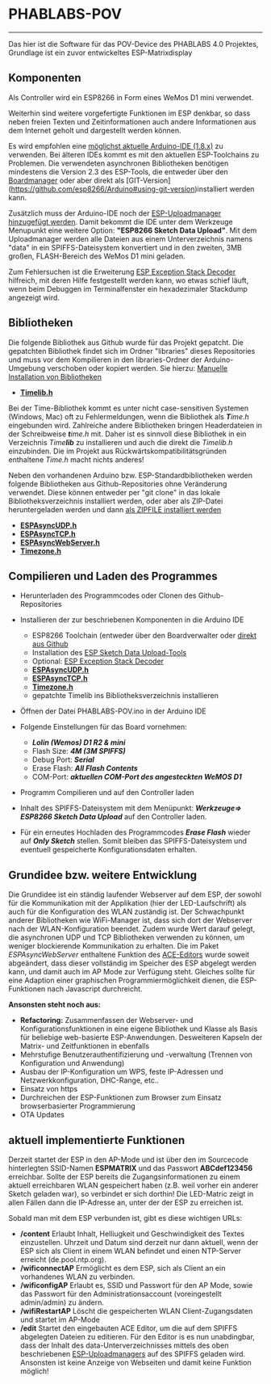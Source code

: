 PHABLABS-POV
===
___
Das hier ist die Software für das POV-Device des PHABLABS 4.0 Projektes, Grundlage ist ein zuvor entwickeltes ESP-Matrixdisplay


Komponenten
-----------
Als Controller wird ein ESP8266 in Form eines WeMos D1 mini verwendet.

Weiterhin sind weitere vorgefertigte Funktionen im ESP denkbar, so dass neben freien Texten und Zeitinformationen auch andere Informationen aus dem Internet geholt und dargestellt werden können.

Es wird empfohlen eine [möglichst aktuelle Arduino-IDE (1.8.x)](https://www.arduino.cc/en/Main/Software) zu verwenden. Bei älteren IDEs kommt es mit den aktuellen ESP-Toolchains zu Problemen.  Die verwendeten asynchronen Bibliotheken benötigen mindestens die Version 2.3 des ESP-Tools, die entweder über den [Boardmanager](https://github.com/esp8266/Arduino#installing-with-boards-manager) oder aber direkt als [GIT-Version] (https://github.com/esp8266/Arduino#using-git-version)installiert werden kann.

Zusätzlich muss der Arduino-IDE noch der [ESP-Uploadmanager hinzugefügt werden](http://esp8266.github.io/Arduino/versions/2.3.0/doc/filesystem.html#uploading-files-to-file-system). Damit bekommt die IDE unter dem Werkzeuge Menupunkt eine weitere Option: **"ESP8266 Sketch Data Upload"**. 
Mit dem Uploadmanager werden alle Dateien aus einem Unterverzeichnis namens "data" in ein SPIFFS-Dateisystem konvertiert und in den zweiten, 3MB großen, FLASH-Bereich des WeMos D1 mini geladen.

Zum Fehlersuchen ist die Erweiterung [ESP Exception Stack Decoder](https://github.com/me-no-dev/EspExceptionDecoder) hilfreich, mit deren Hilfe festgestellt werden kann, wo etwas schief läuft, wenn beim Debuggen im Terminalfenster ein hexadezimaler Stackdump angezeigt wird.

Bibliotheken
------------
Die folgende Bibliothek aus Github wurde für das Projekt gepatcht. Die gepatchten Bibliothek findet sich im Ordner "libraries" dieses Repositories und muss vor dem Kompilieren in den libraries-Ordner der Arduino-Umgebung verschoben oder kopiert werden. Sie hierzu: [Manuelle Installation von Bibliotheken ](https://www.arduino.cc/en/Guide/Libraries#toc5)

- [**Timelib.h**]( http://github.com/PaulStoffregen/Time)

Bei der Time-Bibliothek kommt es unter nicht case-sensitiven Systemen (Windows, Mac) oft zu Fehlermeldungen, wenn die Bibliothek als ***T**ime.h* eingebunden wird. Zahlreiche andere Bibliotheken bringen Headerdateien in der Schreibweise ***t**ime.h* mit.  Daher ist es sinnvoll diese Bibliothek in ein Verzeichnis *Time**lib*** zu installieren und auch die direkt die *Timelib.h* einzubinden.  Die im Projekt aus Rückwärtskompatibilitätsgründen enthaltene *Time.h* macht nichts anderes!

Neben den vorhandenen Arduino bzw. ESP-Standardbibliotheken werden folgende Bibliotheken aus Github-Repositories ohne Veränderung verwendet. Diese können entweder per "git clone" in das lokale Bibliotheksverzeichnis installiert werden, oder aber als ZIP-Datei heruntergeladen werden und dann [als ZIPFILE installiert werden ](https://www.arduino.cc/en/Guide/Libraries#toc4) 

- [**ESPAsyncUDP.h**]( http://github.com/me-no-dev/ESPAsyncUDP)
- [**ESPAsyncTCP.h**]( http://github.com/me-no-dev/ESPAsyncTCP)
- [**ESPAsyncWebServer.h**]( http://github.com/me-no-dev/ESPAsyncWebServer)
- [**Timezone.h**]( http://github.com/JChristensen/Timezone)

Compilieren und Laden des Programmes
------------------------------------
- Herunterladen des Programmcodes oder Clonen des Github-Repositories
- Installieren der zur beschriebenen Komponenten in die Arduino IDE
  - ESP8266 Toolchain (entweder über den Boardverwalter oder [direkt aus Github](https://arduino-esp8266.readthedocs.io/en/latest/installing.html#using-git-version)
  - Installation des [ESP Sketch Data Upload-Tools](https://github.com/esp8266/arduino-esp8266fs-plugin)
  - Optional: [ESP Exception Stack Decoder](https://github.com/me-no-dev/EspExceptionDecoder) 
  - [**ESPAsyncUDP.h**]( http://github.com/me-no-dev/ESPAsyncUDP)
  - [**ESPAsyncTCP.h**]( http://github.com/me-no-dev/ESPAsyncTCP)
  - [**Timezone.h**]( http://github.com/JChristensen/Timezone)
  - gepatchte Timelib ins Bibliotheksverzeichnis installieren

- Öffnen der Datei 	PHABLABS-POV.ino in der Arduino IDE
- Folgende Einstellungen für das Board vornehmen:
  - ***Lolin (Wemos) D1 R2 & mini***
  - Flash Size: ***4M (3M SPIFFS)***
  - Debug Port: ***Serial***
  - Erase Flash: ***All Flash Contents*** 
  - COM-Port: ***aktuellen COM-Port des angesteckten WeMOS D1***
- Programm Compilieren und auf den Controller laden
- Inhalt des SPIFFS-Dateisystem mit dem Menüpunkt: ***Werkzeuge=> ESP8266 Sketch Data Upload*** auf den Controller laden.
- Für ein erneutes Hochladen des Programmcodes ***Erase Flash*** wieder auf ***Only Sketch*** stellen. Somit bleiben das SPIFFS-Dateisystem und eventuell gespeicherte Konfigurationsdaten erhalten.


Grundidee bzw. weitere Entwicklung
---------------------------------------
Die Grundidee ist ein ständig laufender Webserver auf dem ESP, der sowohl für die Kommunikation mit der Applikation (hier der LED-Laufschrift) als auch für die Konfiguration des WLAN zuständig ist.  Der Schwachpunkt anderer Bibliotheken wie WiFi-Manager ist, dass sich dort der Webserver nach der WLAN-Konfiguration beendet. Zudem wurde Wert darauf gelegt, die asynchronen UDP und TCP Bibliotheken verwenden zu können, um weniger blockierende Kommunikation zu erhalten. 
Die im Paket *ESPAsyncWebServer* enthaltene Funktion des [ACE-Editors](https://ace.c9.io/ "ACE Javascript Editor") wurde soweit abgeändert, dass dieser vollständig im Speicher des ESP abgelegt werden kann, und damit auch im AP Mode zur Verfügung steht. Gleiches sollte für eine Adaption einer graphischen Programmiermöglichkeit dienen, die ESP-Funktionen nach Javascript durchreicht.


**Ansonsten steht noch aus:**
 - **Refactoring:** Zusammenfassen der Webserver- und Konfigurationsfunktionen in eine eigene Bibliothek und Klasse als Basis für beliebige web-basierte ESP-Anwendungen. Desweiteren Kapseln der Matrix- und Zeitfunktionen in ebenfalls 
 - Mehrstufige Benutzerauthentifizierung und -verwaltung (Trennen von Konfiguration und Anwendung)
 - Ausbau der IP-Konfiguration um WPS, feste IP-Adressen und Netzwerkkonfiguration, DHC-Range, etc..
 - Einsatz von https
 - Durchreichen der ESP-Funktionen zum Browser zum Einsatz browserbasierter Programmierung
 - OTA Updates

aktuell implementierte Funktionen
---------------------------------
Derzeit startet der ESP in den AP-Mode und ist über den im Sourcecode hinterlegten SSID-Namen **ESPMATRIX** und das Passwort **ABCdef123456** erreichbar.
Sollte der ESP bereits die Zugangsinformationen zu einem aktuell erreichbaren WLAN gespeichert haben (z.B. weil vorher ein anderer Sketch geladen war), so verbindet er sich dorthin!
Die LED-Matric zeigt in allen Fällen dann die IP-Adresse an, unter der der ESP zu erreichen ist. 

Sobald man mit dem ESP verbunden ist, gibt es diese wichtigen URLs:
- **/content**  Erlaubt Inhalt, Helliugkeit und Geschwindigkeit des Textes einzustellen. Uhrzeit und Datum sind derzeit nur dann aktuell, wenn der ESP sich als Client in einem WLAN befindet und einen NTP-Server erreicht (de.pool.ntp.org).
- **/wificonnectAP** Ermöglicht es dem ESP, sich als Client an ein vorhandenes WLAN zu verbinden.
- **/wificonfigAP** Erlaubt es, SSID und Passwort für den AP Mode, sowie das Passwort für den Administrationsaccount (voreingestellt admin/admin) zu ändern.
- **/wifiRestartAP** Löscht die gespeicherten WLAN Client-Zugangsdaten und startet im AP-Mode
- **/edit** Startet den eingebauten ACE Editor, um die auf dem SPIFFS abgelegten Dateien zu editieren.  Für den Editor is es nun unabdingbar, dass der Inhalt des data-Unterverzeichnisses mittels des oben beschriebenen [ESP-Uploadmanagers](http://esp8266.github.io/Arduino/versions/2.3.0/doc/filesystem.html#uploading-files-to-file-system) auf des SPIFFS geladen wird. Ansonsten ist keine Anzeige von Webseiten und damit keine Funktion möglich!



